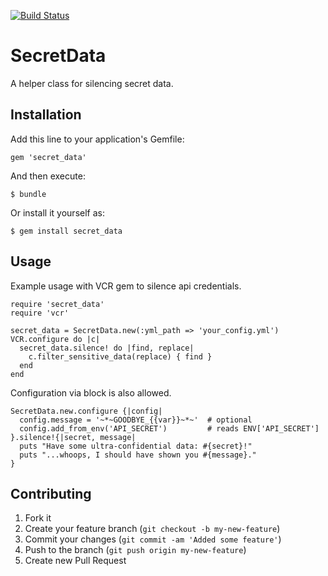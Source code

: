 [![Build Status](https://secure.travis-ci.org/wenzowski/secret-data.png)](http://travis-ci.org/wenzowski/secret-data)

SecretData
==========

A helper class for silencing secret data.


Installation
------------

Add this line to your application's Gemfile:

    gem 'secret_data'

And then execute:

    $ bundle

Or install it yourself as:

    $ gem install secret_data


Usage
-----

Example usage with VCR gem to silence api credentials.

    require 'secret_data'
    require 'vcr'

    secret_data = SecretData.new(:yml_path => 'your_config.yml')
    VCR.configure do |c|
      secret_data.silence! do |find, replace|
        c.filter_sensitive_data(replace) { find }
      end
    end

Configuration via block is also allowed.

    SecretData.new.configure {|config|
      config.message = '~*~GOODBYE_{{var}}~*~'  # optional
      config.add_from_env('API_SECRET')         # reads ENV['API_SECRET']
    }.silence!{|secret, message|
      puts "Have some ultra-confidential data: #{secret}!"
      puts "...whoops, I should have shown you #{message}."
    }


Contributing
------------

1. Fork it
2. Create your feature branch (`git checkout -b my-new-feature`)
3. Commit your changes (`git commit -am 'Added some feature'`)
4. Push to the branch (`git push origin my-new-feature`)
5. Create new Pull Request
